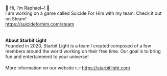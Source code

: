 👋 Hi, I'm Raphael~! 🌠
<br>I am working on a game called Suicide For Him with my team. Check it out on Steam!
<br>https://suicideforhim.com/steam
<br><br><br><b>About Starbit Light</b>
<br>Founded in 2020, Starbit Light is a team I created composed of a few members around the world working on their free time. Our goal is to bring fun and entertainment to your universe!
<br><br>More information on our website 👉 https://starbitlight.com

<!---
StarbitLight/StarbitLight is a ✨ special ✨ repository because its `README.md` (this file) appears on your GitHub profile.
You can click the Preview link to take a look at your changes.
--->
